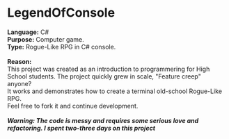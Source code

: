 # LegendOfConsole
<b>Language:</b> C#
<br>
<b>Purpose:</b> Computer game.
<br>
<b>Type:</b> Rogue-Like RPG in C# console. 
<br>
<br>
<b>Reason:</b><br>
This project was created as an introduction to programmering for High School students.
The project quickly grew in scale, "Feature creep" anyone? <br>
It works and demonstrates how to create a terminal old-school Rogue-Like RPG.
<br>
Feel free to fork it and continue development. 
<br>
<br>
<b><i>Warning: The code is messy and requires some serious love and refactoring. I spent two-three days on this project</i></b>

